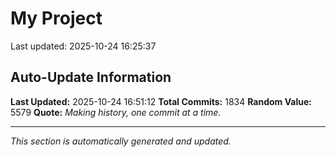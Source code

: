 # My Project


Last updated: 2025-10-24 16:25:37

















































































































































































































































































































































































































































































































































































































































































































































































































































































































































































































































































































































































































































































































































































































































































































































































































































































































































































































































































































































































































































































































































































































































































































## Auto-Update Information

**Last Updated:** 2025-10-24 16:51:12
**Total Commits:** 1834
**Random Value:** 5579
**Quote:** _Making history, one commit at a time._

---
_This section is automatically generated and updated._